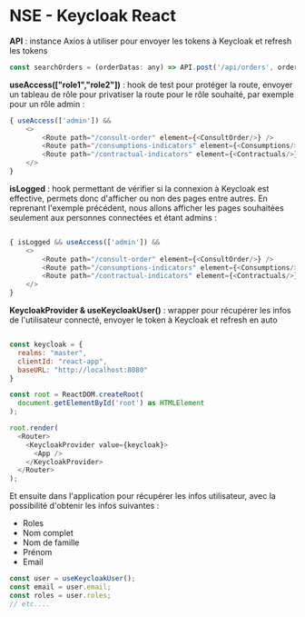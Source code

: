 # NSE - Keycloak React


**API** : instance Axios à utiliser pour envoyer les tokens à Keycloak et refresh les tokens

```js
const searchOrders = (orderDatas: any) => API.post('/api/orders', orderDatas);
```

**useAccess(["role1","role2"])** : hook de test pour protéger la route, envoyer un tableau de rôle pour privatiser la route pour le rôle souhaité, par exemple pour un rôle admin :

```js
{ useAccess(['admin']) &&
    <>
        <Route path="/consult-order" element={<ConsultOrder/>} />
        <Route path="/consumptions-indicators" element={<Consumptions/>} />
        <Route path="/contractual-indicators" element={<Contractuals/>} />
    </>
}
```

**isLogged** : hook permettant de vérifier si la connexion à Keycloak est effective, permets donc d'afficher ou non des pages entre autres.
En reprenant l'exemple précédent, nous allons afficher les pages souhaitées seulement aux personnes connectées et étant admins :

```js

{ isLogged && useAccess(['admin']) &&
    <>
        <Route path="/consult-order" element={<ConsultOrder/>} />
        <Route path="/consumptions-indicators" element={<Consumptions/>} />
        <Route path="/contractual-indicators" element={<Contractuals/>} />
    </>
}
```

**KeycloakProvider & useKeycloakUser()** : wrapper pour récupérer les infos de l'utilisateur connecté, envoyer le token à Keycloak et refresh en auto

```js

const keycloak = {
  realms: "master",
  clientId: "react-app",
  baseURL: "http://localhost:8080"
}

const root = ReactDOM.createRoot(
  document.getElementById('root') as HTMLElement
);

root.render(
  <Router>
    <KeycloakProvider value={keycloak}>
      <App />
    </KeycloakProvider>
  </Router>
);
```

Et ensuite dans l'application pour récupérer les infos utilisateur, avec la possibilité d'obtenir les infos suivantes :
-  Roles
-  Nom complet
-  Nom de famille
-  Prénom
-  Email

```js
const user = useKeycloakUser();
const email = user.email;
const roles = user.roles;
// etc....

```